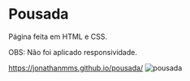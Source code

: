 # Pousada
Página feita em HTML e CSS.

OBS: Não foi aplicado responsividade.

https://jonathanmms.github.io/pousada/
![pousada](https://user-images.githubusercontent.com/92758718/160468461-96e87a9f-20a4-4734-b486-d3b0bfc6f9dc.png)
